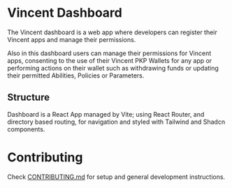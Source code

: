 # Vincent Dashboard

The Vincent dashboard is a web app where developers can register their Vincent apps and manage their permissions.

Also in this dashboard users can manage their permissions for Vincent apps, consenting to the use of their Vincent PKP Wallets for any app or performing actions on their wallet such as withdrawing funds or updating their permitted Abilities, Policies or Parameters.

## Structure

Dashboard is a React App managed by Vite; using React Router, and directory based routing, for navigation and styled with Tailwind and Shadcn components.

# Contributing

Check [CONTRIBUTING.md](./CONTRIBUTING.md) for setup and general development instructions.
